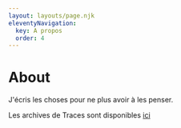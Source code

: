 ```yaml
---
layout: layouts/page.njk
eleventyNavigation:
  key: A propos
  order: 4
---
```

# About

J'écris les choses pour ne plus avoir à les penser.

Les archives de Traces sont disponibles [ici](/archive/) 
